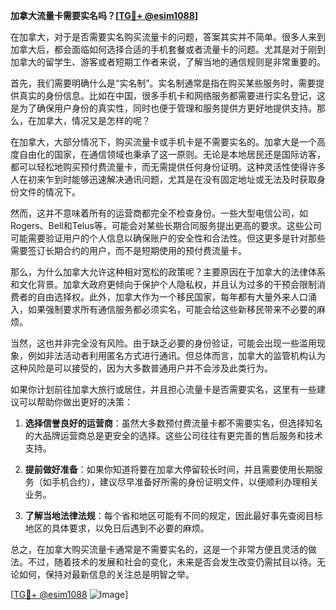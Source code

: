 **加拿大流量卡需要实名吗？[[TG💪+ @esim1088](https://t.me/s/esim1088)]**

在加拿大，对于是否需要实名购买流量卡的问题，答案其实并不简单。很多人来到加拿大后，都会面临如何选择合适的手机套餐或者流量卡的问题。尤其是对于刚到加拿大的留学生、游客或者短期工作者来说，了解当地的通信规则是非常重要的。

首先，我们需要明确什么是“实名制”。实名制通常是指在购买某些服务时，需要提供真实的身份信息。比如在中国，很多手机卡和网络服务都需要进行实名登记，这是为了确保用户身份的真实性，同时也便于管理和服务提供方更好地提供支持。那么，在加拿大，情况又是怎样的呢？

在加拿大，大部分情况下，购买流量卡或手机卡是不需要实名的。加拿大是一个高度自由化的国家，在通信领域也秉承了这一原则。无论是本地居民还是国际访客，都可以轻松地购买预付费流量卡，而无需提供任何身份证明。这种灵活性使得许多人在初来乍到时能够迅速解决通讯问题，尤其是在没有固定地址或无法及时获取身份文件的情况下。

然而，这并不意味着所有的运营商都完全不检查身份。一些大型电信公司，如Rogers、Bell和Telus等，可能会对某些长期合同服务提出更高的要求。这些公司可能需要验证用户的个人信息以确保账户的安全性和合法性。但这更多是针对那些需要签订长期合约的用户，而不是短期使用的预付费流量卡。

那么，为什么加拿大允许这种相对宽松的政策呢？主要原因在于加拿大的法律体系和文化背景。加拿大政府更倾向于保护个人隐私权，并且认为过多的干预会限制消费者的自由选择权。此外，加拿大作为一个移民国家，每年都有大量外来人口涌入，如果强制要求所有通信服务都必须实名，可能会给这些新移民带来不必要的麻烦。

当然，这也并非完全没有风险。由于缺乏必要的身份验证，可能会出现一些滥用现象，例如非法活动者利用匿名方式进行通讯。但总体而言，加拿大的监管机构认为这种风险是可以接受的，因为大多数普通用户并不会涉及此类行为。

如果你计划前往加拿大旅行或居住，并且担心流量卡是否需要实名，这里有一些建议可以帮助你做出更好的决策：

1. **选择信誉良好的运营商**：虽然大多数预付费流量卡都不需要实名，但选择知名的大品牌运营商总是更安全的选择。这些公司往往有更完善的售后服务和技术支持。
   
2. **提前做好准备**：如果你知道将要在加拿大停留较长时间，并且需要使用长期服务（如手机合约），建议尽早准备好所需的身份证明文件，以便顺利办理相关业务。

3. **了解当地法律法规**：每个省和地区可能有不同的规定，因此最好事先查阅目标地区的具体要求，以免日后遇到不必要的麻烦。

总之，在加拿大购买流量卡通常是不需要实名的，这是一个非常方便且灵活的做法。不过，随着技术的发展和社会的变化，未来是否会发生改变仍需拭目以待。无论如何，保持对最新信息的关注总是明智之举。

[[TG💪+ @esim1088](https://t.me/s/esim1088) ![Image](https://i.postimg.cc/4NQfJmqS/Snipaste-2025-05-13-00-14-12.png)]